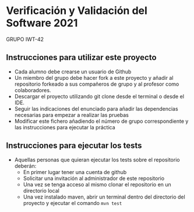# Verificación y Validación del Software 2021
GRUPO IWT-42 

## Instrucciones para utilizar este proyecto

* Cada alumno debe crearse un usuario de Github
* Un miembro del grupo debe hacer fork a este proyecto y añadir al repositorio forkeado a sus compañeros de grupo y al profesor como colaboradores.
* Descargar el proyecto utilizando git clone desde el terminal o desde el IDE.
* Seguir las indicaciones del enunciado para añadir las dependencias necesarias para empezar a realizar las pruebas
* Modificar este fichero añadiendo el número de grupo correspondiente y las instrucciones para ejecutar la práctica

## Instrucciones para ejecutar los tests
* Aquellas personas que quieran ejecutar los tests sobre el repositorio deberán:
  * En primer lugar tener una cuenta de github
  * Solicitar una invitación al administrador de este repositorio
  * Una vez se tenga acceso al mismo clonar el repositorio en un directorio local
  * Una vez instalado maven, abrir un terminal dentro del directorio del proyecto y ejecutar el comando `mvn test`
